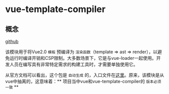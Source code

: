 # vue-template-compiler

## 概念

[github](https://github.com/vuejs/vue/tree/dev/packages/vue-template-compiler)

该模块用于将Vue2.0 `模板` 预编译为 `渲染函数`（template => ast => render），以避免运行时编译开销和CSP限制。大多数场景下，它是与vue-loader一起使用。开发人员在编写具有非常特定需求的构建工具时，才需要单独使用它。

从官方文档可以看出，这个包是 `自动生成` 的，入口文件在[这里](https://github.com/vuejs/vue/blob/dev/src/platforms/web/entry-compiler.js)。原来，该模块是从vue中抽离的，这意味着：** 项目当中vue和vue-template-compiler的 `版本必须一致` **
